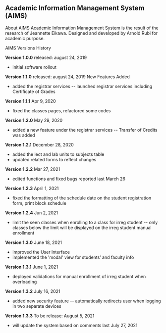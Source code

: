 ## Academic Information Management System (AIMS)

About AIMS
Academic Information Management System is the result of the research of Jeannette Eikawa. Designed and developed by Arnold Rubi for academic purpose.

AIMS Versions History

**Version 1.0.0**
released: august 24, 2019
- initial software rollout

**Version 1.1.0**
released: august 24, 2019
New Features Added
- added the registrar services
-- launched registrar services including Certificate of Grades

**Version 1.1.1**
Apr 9, 2020
- fixed the classes pages, refactored some codes

**Version 1.2.0**
May 29, 2020
- added a new feature under the registrar services
-- Transfer of Credits was added

**Version 1.2.1**
December 28, 2020
- added the lect and lab units to subjects table
- updated related forms to reflect changes

**Version 1.2.2**
Mar 27, 2021
- edited functions and fixed bugs reported last March 26

**Version 1.2.3**
April 1, 2021
- fixed the formatting of the schedule date on the student registration form, print block schedule

**Version 1.2.4**
Jun 2, 2021
- limit the seen classes when enrolling to a class for irreg student
-- only classes below the limit will be displayed on the irreg student manual enrollment

**Version 1.3.0**
June 18, 2021
- improved the User Interface
- implemented the 'modal' view for students’ and faculty info

**Version 1.3.1**
June 1, 2021
- deployed validations for manual enrollment of irreg student when overloading

**Version 1.3.2**
July 16, 2021
- added new security feature
-- automatically redirects user when logging in two separate devices

**Version 1.3.3**
To be release: August 5, 2021
- will update the system based on comments last July 27, 2021
